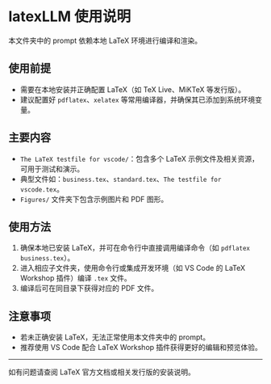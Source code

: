 # latexLLM 使用说明

本文件夹中的 prompt 依赖本地 LaTeX 环境进行编译和渲染。

## 使用前提

- 需要在本地安装并正确配置 LaTeX（如 TeX Live、MiKTeX 等发行版）。
- 建议配置好 `pdflatex`、`xelatex` 等常用编译器，并确保其已添加到系统环境变量。

## 主要内容

- `The LaTeX testfile for vscode/`：包含多个 LaTeX 示例文件及相关资源，可用于测试和演示。
- 典型文件如：`business.tex`、`standard.tex`、`The testfile for vscode.tex`。
- `Figures/` 文件夹下包含示例图片和 PDF 图形。

## 使用方法

1. 确保本地已安装 LaTeX，并可在命令行中直接调用编译命令（如 `pdflatex business.tex`）。
2. 进入相应子文件夹，使用命令行或集成开发环境（如 VS Code 的 LaTeX Workshop 插件）编译 `.tex` 文件。
3. 编译后可在同目录下获得对应的 PDF 文件。

## 注意事项

- 若未正确安装 LaTeX，无法正常使用本文件夹中的 prompt。
- 推荐使用 VS Code 配合 LaTeX Workshop 插件获得更好的编辑和预览体验。

---

如有问题请查阅 LaTeX 官方文档或相关发行版的安装说明。